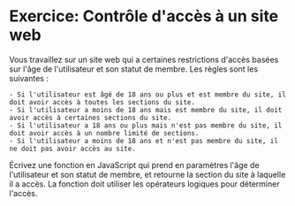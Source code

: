 # Exercice: Contrôle d'accès à un site web

Vous travaillez sur un site web qui a certaines restrictions d'accès basées sur l'âge de l'utilisateur et son statut de membre. Les règles sont les suivantes :

    - Si l'utilisateur est âgé de 18 ans ou plus et est membre du site, il doit avoir accès à toutes les sections du site.
    - Si l'utilisateur a moins de 18 ans mais est membre du site, il doit avoir accès à certaines sections du site.
    - Si l'utilisateur a 18 ans ou plus mais n'est pas membre du site, il doit avoir accès à un nombre limité de sections.
    - Si l'utilisateur a moins de 18 ans et n'est pas membre du site, il ne doit pas avoir accès au site.

Écrivez une fonction en JavaScript qui prend en paramètres l'âge de l'utilisateur et son statut de membre, et retourne la section du site à laquelle il a accès. La fonction doit utiliser les opérateurs logiques pour déterminer l'accès.